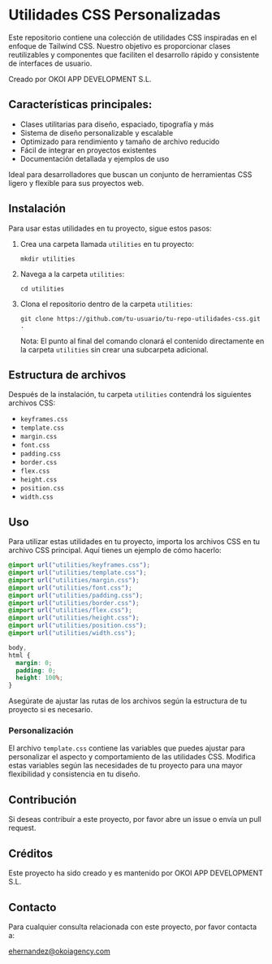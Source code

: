 # Utilidades CSS Personalizadas

Este repositorio contiene una colección de utilidades CSS inspiradas en el enfoque de Tailwind CSS. Nuestro objetivo es proporcionar clases reutilizables y componentes que faciliten el desarrollo rápido y consistente de interfaces de usuario.

Creado por OKOI APP DEVELOPMENT S.L.

## Características principales:

- Clases utilitarias para diseño, espaciado, tipografía y más
- Sistema de diseño personalizable y escalable
- Optimizado para rendimiento y tamaño de archivo reducido
- Fácil de integrar en proyectos existentes
- Documentación detallada y ejemplos de uso

Ideal para desarrolladores que buscan un conjunto de herramientas CSS ligero y flexible para sus proyectos web.

## Instalación

Para usar estas utilidades en tu proyecto, sigue estos pasos:

1. Crea una carpeta llamada `utilities` en tu proyecto:

   ```
   mkdir utilities
   ```

2. Navega a la carpeta `utilities`:

   ```
   cd utilities
   ```

3. Clona el repositorio dentro de la carpeta `utilities`:
   ```
   git clone https://github.com/tu-usuario/tu-repo-utilidades-css.git .
   ```
   Nota: El punto al final del comando clonará el contenido directamente en la carpeta `utilities` sin crear una subcarpeta adicional.

## Estructura de archivos

Después de la instalación, tu carpeta `utilities` contendrá los siguientes archivos CSS:

- `keyframes.css`
- `template.css`
- `margin.css`
- `font.css`
- `padding.css`
- `border.css`
- `flex.css`
- `height.css`
- `position.css`
- `width.css`

## Uso

Para utilizar estas utilidades en tu proyecto, importa los archivos CSS en tu archivo CSS principal. Aquí tienes un ejemplo de cómo hacerlo:

```css
@import url("utilities/keyframes.css");
@import url("utilities/template.css");
@import url("utilities/margin.css");
@import url("utilities/font.css");
@import url("utilities/padding.css");
@import url("utilities/border.css");
@import url("utilities/flex.css");
@import url("utilities/height.css");
@import url("utilities/position.css");
@import url("utilities/width.css");

body,
html {
  margin: 0;
  padding: 0;
  height: 100%;
}
```

Asegúrate de ajustar las rutas de los archivos según la estructura de tu proyecto si es necesario.

### Personalización

El archivo `template.css` contiene las variables que puedes ajustar para personalizar el aspecto y comportamiento de las utilidades CSS. Modifica estas variables según las necesidades de tu proyecto para una mayor flexibilidad y consistencia en tu diseño.

## Contribución

Si deseas contribuir a este proyecto, por favor abre un issue o envía un pull request.

## Créditos

Este proyecto ha sido creado y es mantenido por OKOI APP DEVELOPMENT S.L.

## Contacto

Para cualquier consulta relacionada con este proyecto, por favor contacta a:

ehernandez@okoiagency.com
